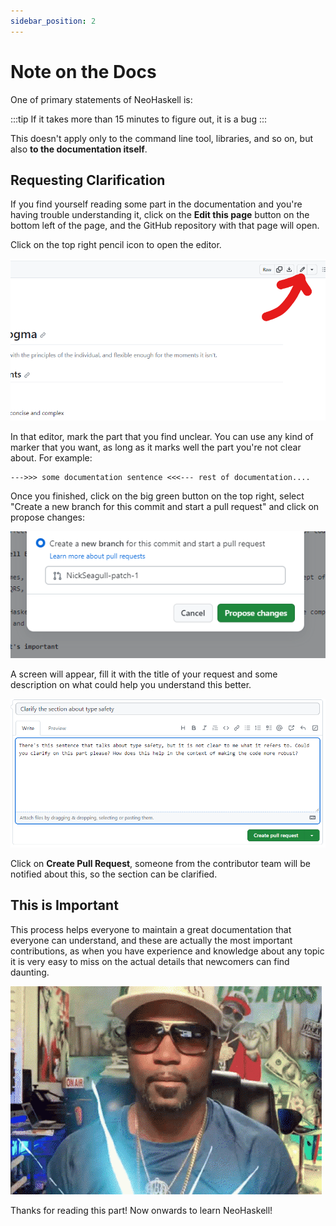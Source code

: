 ```yaml
---
sidebar_position: 2
---
```


# Note on the Docs

One of primary statements of NeoHaskell is:

:::tip If it takes more than 15 minutes to figure out, it is a bug
:::

This doesn't apply only to the command line tool, libraries, and so on, but also **to the documentation itself**.

## Requesting Clarification

If you find yourself reading some part in the documentation and you're having trouble understanding it, click on the
**Edit this page** button on the bottom left of the page, and the GitHub repository with that page will open.

Click on the top right pencil icon to open the editor.

![pencil location](img/02-pencil.png)

In that editor, mark the part that you find unclear. You can use any kind of marker that you want, as long as it marks well the part you're not clear about. For example:

```text
--->>> some documentation sentence <<<--- rest of documentation....
```

Once you finished, click on the big green button on the top right, select "Create a new branch for this commit and start a pull request" and click on propose changes:

![propose changes explanation](img/02-propose-changes.png)

A screen will appear, fill it with the title of your request and some description on what could help you understand this better.

![pull request](img/02-pull-request.png)

Click on **Create Pull Request**, someone from the contributor team will be notified about this, so the section can be
clarified.

## This is Important

This process helps everyone to maintain a great documentation that everyone can understand, and these are actually the
most important contributions, as when you have experience and knowledge about any topic it is very easy to miss on the
actual details that newcomers can find daunting.

![documentation beats conversation](img/docs-beat-convo.gif)

Thanks for reading this part! Now onwards to learn NeoHaskell!
